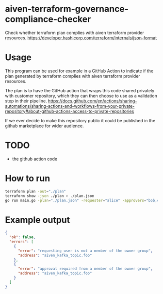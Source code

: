 # aiven-terraform-governance-compliance-checker
Check whether terraform plan complies with aiven terraform provider resources.
https://developer.hashicorp.com/terraform/internals/json-format

# Usage
This program can be used for example in a GitHub Action to indicate if the 
plan generated by terraform complies with aiven terraform provider resources.

The plan is to have the GitHub action that wraps this code shared privately with customer repository,
which they can then choose to use as a validation step in their pipeline.
https://docs.github.com/en/actions/sharing-automations/sharing-actions-and-workflows-from-your-private-repository#about-github-actions-access-to-private-repositories

If we ever decide to make this repository public it could be published in
the github marketplace for wider audience.

# TODO
- the github action code

# How to run
```bash
terraform plan -out="./plan"
terraform show -json ./plan > ./plan.json
go run main.go -plan="./plan.json" -requester="alice" -approvers="bob,charlie"
```

# Example output
```json
{
  "ok": false,
  "errors": [
    {
      "error": "requesting user is not a member of the owner group",
      "address": "aiven_kafka_topic.foo"
    },
    {
      "error": "approval required from a member of the owner group",
      "address": "aiven_kafka_topic.foo"
    }
  ] 
}
```